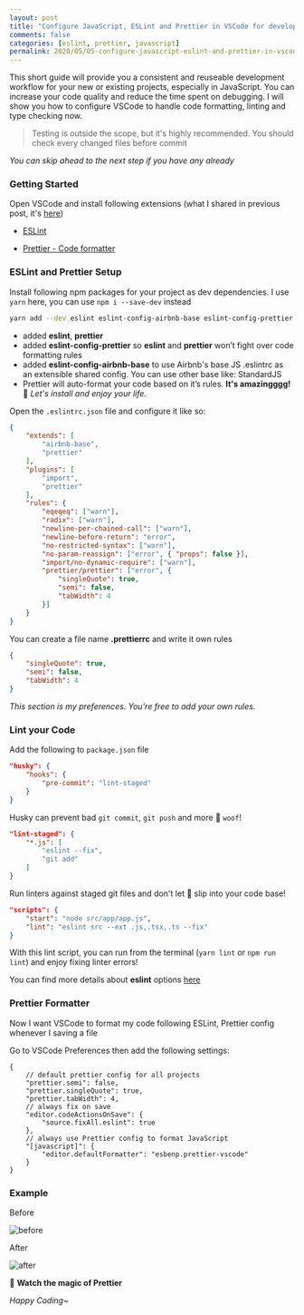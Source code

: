 ```yaml
---
layout: post
title: "Configure JavaScript, ESLint and Prettier in VSCode for development"
comments: false
categories: [eslint, prettier, javascript]
permalink: 2020/05/05-configure-javascript-eslint-and-prettier-in-vscode-for-development
---
```


This short guide will provide you a consistent and reuseable development workflow for your new or existing projects, especially in JavaScript. You can increase your code quality and reduce the time spent on debugging. I will show you how to configure VSCode to handle code formatting, linting and type checking now.

> Testing is outside the scope, but it's highly recommended. You should check every changed files before commit

*You can skip ahead to the next step if you have any already*

### Getting Started

Open VSCode and install following extensions (what I shared in previous post, it's [here](https://anhthang.org/2020/04/24-vscode-extensions-for-developers))

* [ESLint](https://marketplace.visualstudio.com/items?itemName=dbaeumer.vscode-eslint)

* [Prettier - Code formatter](https://marketplace.visualstudio.com/items?itemName=esbenp.prettier-vscode)

### ESLint and Prettier Setup

Install following npm packages for your project as dev dependencies. I use `yarn` here, you can use `npm i --save-dev` instead

```bash
yarn add --dev eslint eslint-config-airbnb-base eslint-config-prettier eslint-plugin-import eslint-plugin-prettier husky lint-staged prettier
```
* added **eslint**, **prettier**
* added **eslint-config-prettier** so **eslint** and **prettier** won’t fight over code formatting rules
* added **eslint-config-airbnb-base** to use Airbnb's base JS .eslintrc as an extensible shared config. You can use other base like: StandardJS
* Prettier will auto-format your code based on it’s rules. **It's amazingggg!** 🤩 *Let's install and enjoy your life.*

Open the `.eslintrc.json` file and configure it like so:

```json
{
    "extends": [
        "airbnb-base",
        "prettier"
    ],
    "plugins": [
        "import",
        "prettier"
    ],
    "rules": {
        "eqeqeq": ["warn"],
        "radix": ["warn"],
        "newline-per-chained-call": ["warn"],
        "newline-before-return": "error",
        "no-restricted-syntax": ["warn"],
        "no-param-reassign": ["error", { "props": false }],
        "import/no-dynamic-require": ["warn"],
        "prettier/prettier": ["error", {
            "singleQuote": true,
            "semi": false,
            "tabWidth": 4
        }]
    }
}
```

You can create a file name **.prettierrc** and write it own rules
```json
{
    "singleQuote": true,
    "semi": false,
    "tabWidth": 4
}
```

*This section is my preferences. You're free to add your own rules.*

### Lint your Code

Add the following to `package.json` file

```json
"husky": {
    "hooks": {
        "pre-commit": "lint-staged"
    }
}
```
Husky can prevent bad `git commit`, `git push` and more 🐶 `woof`!

```json
"lint-staged": {
    "*.js": [
        "eslint --fix",
        "git add"
    ]
}
```
Run linters against staged git files and don't let 💩 slip into your code base!


```json
"scripts": {
    "start": "node src/app/app.js",
    "lint": "eslint src --ext .js,.tsx,.ts --fix"
}
```
With this lint script, you can run from the terminal (`yarn lint` or `npm run lint`) and enjoy fixing linter errors!

You can find more details about **eslint** options [here](https://eslint.org/docs/user-guide/command-line-interface)

### Prettier Formatter

Now I want VSCode to format my code following ESLint, Prettier config whenever I saving a file

Go to VSCode Preferences then add the following settings:

```jsonc
{
    // default prettier config for all projects
    "prettier.semi": false,
    "prettier.singleQuote": true,
    "prettier.tabWidth": 4,
    // always fix on save
    "editor.codeActionsOnSave": {
        "source.fixAll.eslint": true
    },
    // always use Prettier config to format JavaScript
    "[javascript]": {
        "editor.defaultFormatter": "esbenp.prettier-vscode"
    }
}
```

### Example

Before

![before](https://raw.githubusercontent.com/buianhthang/anhthang.org/master/img/prettier-before.png)

After

![after](https://raw.githubusercontent.com/buianhthang/anhthang.org/master/img/prettier-after.png)


🥳 **Watch the magic of Prettier**

*Happy Coding~*